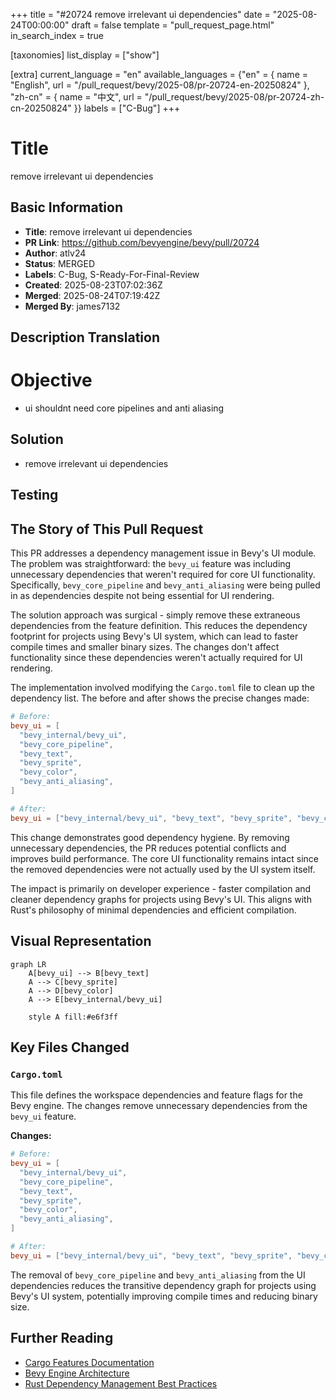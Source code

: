 +++
title = "#20724 remove irrelevant ui dependencies"
date = "2025-08-24T00:00:00"
draft = false
template = "pull_request_page.html"
in_search_index = true

[taxonomies]
list_display = ["show"]

[extra]
current_language = "en"
available_languages = {"en" = { name = "English", url = "/pull_request/bevy/2025-08/pr-20724-en-20250824" }, "zh-cn" = { name = "中文", url = "/pull_request/bevy/2025-08/pr-20724-zh-cn-20250824" }}
labels = ["C-Bug"]
+++

# Title
remove irrelevant ui dependencies

## Basic Information
- **Title**: remove irrelevant ui dependencies
- **PR Link**: https://github.com/bevyengine/bevy/pull/20724
- **Author**: atlv24
- **Status**: MERGED
- **Labels**: C-Bug, S-Ready-For-Final-Review
- **Created**: 2025-08-23T07:02:36Z
- **Merged**: 2025-08-24T07:19:42Z
- **Merged By**: james7132

## Description Translation
# Objective

- ui shouldnt need core pipelines and anti aliasing

## Solution

- remove irrelevant ui dependencies

## Testing

## The Story of This Pull Request

This PR addresses a dependency management issue in Bevy's UI module. The problem was straightforward: the `bevy_ui` feature was including unnecessary dependencies that weren't required for core UI functionality. Specifically, `bevy_core_pipeline` and `bevy_anti_aliasing` were being pulled in as dependencies despite not being essential for UI rendering.

The solution approach was surgical - simply remove these extraneous dependencies from the feature definition. This reduces the dependency footprint for projects using Bevy's UI system, which can lead to faster compile times and smaller binary sizes. The changes don't affect functionality since these dependencies weren't actually required for UI rendering.

The implementation involved modifying the `Cargo.toml` file to clean up the dependency list. The before and after shows the precise changes made:

```toml
# Before:
bevy_ui = [
  "bevy_internal/bevy_ui",
  "bevy_core_pipeline",
  "bevy_text",
  "bevy_sprite",
  "bevy_color",
  "bevy_anti_aliasing",
]

# After:
bevy_ui = ["bevy_internal/bevy_ui", "bevy_text", "bevy_sprite", "bevy_color"]
```

This change demonstrates good dependency hygiene. By removing unnecessary dependencies, the PR reduces potential conflicts and improves build performance. The core UI functionality remains intact since the removed dependencies were not actually used by the UI system itself.

The impact is primarily on developer experience - faster compilation and cleaner dependency graphs for projects using Bevy's UI. This aligns with Rust's philosophy of minimal dependencies and efficient compilation.

## Visual Representation

```mermaid
graph LR
    A[bevy_ui] --> B[bevy_text]
    A --> C[bevy_sprite]
    A --> D[bevy_color]
    A --> E[bevy_internal/bevy_ui]
    
    style A fill:#e6f3ff
```

## Key Files Changed

### `Cargo.toml`
This file defines the workspace dependencies and feature flags for the Bevy engine. The changes remove unnecessary dependencies from the `bevy_ui` feature.

**Changes:**
```toml
# Before:
bevy_ui = [
  "bevy_internal/bevy_ui",
  "bevy_core_pipeline",
  "bevy_text",
  "bevy_sprite",
  "bevy_color",
  "bevy_anti_aliasing",
]

# After:
bevy_ui = ["bevy_internal/bevy_ui", "bevy_text", "bevy_sprite", "bevy_color"]
```

The removal of `bevy_core_pipeline` and `bevy_anti_aliasing` from the UI dependencies reduces the transitive dependency graph for projects using Bevy's UI system, potentially improving compile times and reducing binary size.

## Further Reading

- [Cargo Features Documentation](https://doc.rust-lang.org/cargo/reference/features.html)
- [Bevy Engine Architecture](https://bevyengine.org/learn/architecture/)
- [Rust Dependency Management Best Practices](https://doc.rust-lang.org/cargo/guide/creating-a-new-project.html#working-with-dependencies)